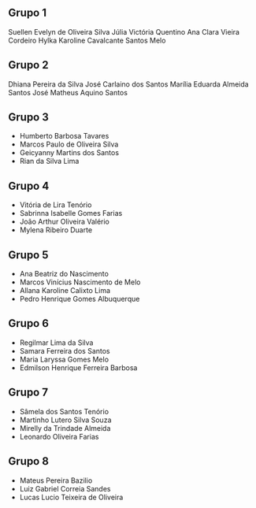 ## Grupo 1
Suellen Evelyn de Oliveira Silva
Júlia Victória Quentino
Ana Clara Vieira Cordeiro
Hylka Karoline Cavalcante Santos Melo

## Grupo 2
Dhiana Pereira da Silva
José Carlaino dos Santos
Marília Eduarda Almeida Santos
José Matheus Aquino Santos

## Grupo 3
- Humberto Barbosa Tavares
- Marcos Paulo de Oliveira Silva
- Geicyanny Martins dos Santos
- Rian da Silva Lima

## Grupo 4
- Vitória de Lira Tenório
- Sabrinna Isabelle Gomes Farias
- João Arthur Oliveira Valério
- Mylena Ribeiro Duarte

## Grupo 5
- Ana Beatriz do Nascimento
- Marcos Vinícius Nascimento de Melo
- Allana Karoline Calixto Lima
- Pedro Henrique Gomes Albuquerque

## Grupo 6
- Regilmar Lima da Silva
- Samara Ferreira dos Santos
- Maria Laryssa Gomes Melo
- Edmilson Henrique Ferreira Barbosa

## Grupo 7
- Sâmela dos Santos Tenório
- Martinho Lutero Silva Souza
- Mirelly da Trindade Almeida
- Leonardo Oliveira Farias

## Grupo 8
- Mateus Pereira Bazilio
- Luiz Gabriel Correia Sandes
- Lucas Lucio Teixeira de Oliveira
